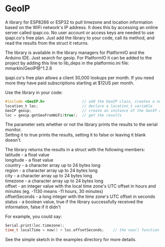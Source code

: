 # GeoIP
A library for ESP8266 or ESP32 to pull timezone and location information based on the WiFi network's IP address. 
It does this by accessing an online server called ipapi.co.
No user account or access keys are needed to use ipapi.co's free plan. Just add the library to your code, call its method, 
and read the results from the struct it returns.

The library is available in the library managers for PlatformIO and the Arduino IDE. Just search for geoip.
For PlatformIO it can be added to the project by adding this line to lib_deps in the platformio.ini file:    
mmarkin/GeoIP@^1.2.6

ipapi.co's free plan allows a client 30,000 lookups per month. If you need more they have paid subscriptions starting 
at $12US per month. 

Use the library in your code:
```c
#include <GeoIP.h>                 // add the GeoIP class, creates a new data type called location_t
location_t loc;                    // declare a location_t variable 
GeoIP geoip;                       // create an instance of the GeoIP class
loc = geoip.getGeoFromWiFi(true);  // get the results
```
The parameter sets whether or not the library prints the results to the serial monitor.    
Setting it to true prints the results, setting it to false or leaving it blank doesn't.

The library returns the results in a struct with the following members:    
latitude - a float value            
longitude - a float value             
country - a character array up to 24 bytes long                      
region - a character array up to 24 bytes long       
city - a character array up to 24 bytes long         
timezone - a character array up to 24 bytes long   
offset - an integer value with the local time zone's UTC offset in hours and minutes (eg. -1130 means -11 hours, 30 minutes)<br>
offsetSeconds - a long integer with the time zone's UTC offset in seconds    
status - a boolean value, true if the library successfully received the information, false if it didn't    

For example, you could say:
```c
Serial.print(loc.timezone);    
time_t localTime = now() + loc.offsetSeconds;    // the now() function returns UTC time
```

See the simple sketch in the examples directory for more details.

